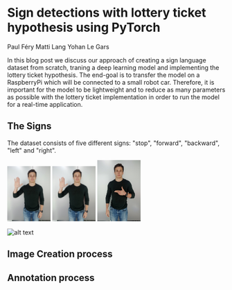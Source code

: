 
[//]: # (WIP ZONE: MATTI ///////////////////////////////////////////////////////////////////)

# Sign detections with lottery ticket hypothesis using PyTorch

Paul Féry
Matti Lang
Yohan Le Gars

  In this blog post we discuss our approach of creating a sign language dataset from scratch, traning a deep learning model and implementing the lottery ticket hypothesis. The end-goal is to transfer the model on a RaspberryPi which will be connected to a small robot car. Therefore, it is important for the model to be lightweight and to reduce as many parameters as possible with the lottery ticket implementation in order to run the model for a real-time application. 
  
## The Signs
 
The dataset consists of five different signs: "stop", "forward", "backward", "left" and "right". 

<p float="left">
  <img src="https://github.com/yohanlegars/Hand-Commands/blob/main/blog_images/yohan_comp_1_min.jpg" width="100" />
  <img src="https://github.com/yohanlegars/Hand-Commands/blob/main/blog_images/yohan_comp_1_min.jpg" width="100" /> 
  <img src="https://github.com/yohanlegars/Hand-Commands/blob/main/blog_images/yohan_comp_2-min.jpg" width="100" />
</p>


![alt text](https://github.com/yohanlegars/Hand-Commands/blob/main/blog_images/matti_comp.jpg)


[//]: # (WIP ZONE: PAUL ///////////////////////////////////////////////////////////////////)

## Image Creation process

## Annotation process




